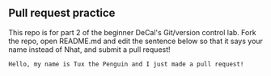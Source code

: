 ## Pull request practice

This repo is for part 2 of the beginner DeCal's Git/version control lab. Fork
the repo, open README.md and edit the sentence below so that it says your name
instead of Nhat, and submit a pull request!

```
Hello, my name is Tux the Penguin and I just made a pull request!
```
